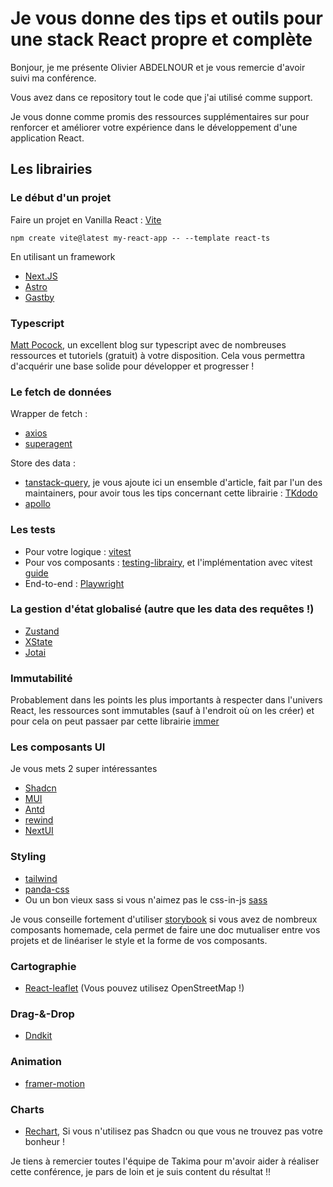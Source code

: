 # Je vous donne des tips et outils pour une stack React propre et complète

Bonjour, je me présente Olivier ABDELNOUR et je vous remercie d'avoir suivi ma conférence.

Vous avez dans ce repository tout le code que j'ai utilisé comme support.

Je vous donne comme promis des ressources supplémentaires sur pour renforcer et améliorer votre expérience dans le développement d'une application React.

## Les librairies

### Le début d'un projet

Faire un projet en Vanilla React : [Vite](https://vitejs.dev/guide/)

```shell
npm create vite@latest my-react-app -- --template react-ts
```

En utilisant un framework
- [Next.JS](https://nextjs.org/docs/getting-started/installation)
- [Astro](https://docs.astro.build/fr/guides/integrations-guide/react/)
- [Gastby](https://www.gatsbyjs.com/docs/tutorial/getting-started/)

### Typescript

[Matt Pocock](https://www.totaltypescript.com/), un excellent blog sur typescript avec de nombreuses ressources et tutoriels (gratuit) à votre disposition. Cela vous permettra d'acquérir une base solide pour développer et progresser !

### Le fetch de données

Wrapper de fetch :
- [axios](https://axios-http.com/fr/docs/intro)
- [superagent](https://github.com/ladjs/superagent)

Store des data :
- [tanstack-query](https://tanstack.com/query/latest), je vous ajoute ici un ensemble d'article, fait par l'un des maintainers, pour avoir tous les tips concernant cette librairie : [TKdodo](https://tkdodo.eu/blog/practical-react-query)
- [apollo](https://www.apollographql.com/docs/react/get-started)

### Les tests
- Pour votre logique : [vitest](https://vitest.dev/guide/)
- Pour vos composants : [testing-librairy](https://testing-library.com/docs/react-testing-library/intro/), et l'implémentation avec vitest [guide](https://www.robinwieruch.de/vitest-react-testing-library/)
- End-to-end : [Playwright](https://playwright.dev/)

### La gestion d'état globalisé (autre que les data des requêtes !)

- [Zustand](https://zustand-demo.pmnd.rs/)
- [XState](https://stately.ai/docs/quick-start)
- [Jotai](https://jotai.org/)

### Immutabilité

Probablement dans les points les plus importants à respecter dans l'univers React, les ressources sont immutables (sauf à l'endroit où on les créer) et pour cela on peut passaer par cette librairie [immer](https://immerjs.github.io/immer/)

### Les composants UI

Je vous mets 2 super intéressantes

- [Shadcn](https://ui.shadcn.com/docs/installation)
- [MUI](https://mui.com/material-ui/getting-started/installation/)
- [Antd](https://ant.design/docs/react/getting-started)
- [rewind](https://rewind-ui.dev/introduction)
- [NextUI](https://nextui.org/docs/guide/installation)

### Styling

- [tailwind](https://tailwindcss.com/docs/installation)
- [panda-css](https://panda-css.com/docs/overview/getting-started)
- Ou un bon vieux sass si vous n'aimez pas le css-in-js [sass](https://sass-lang.com/install/)

Je vous conseille fortement d'utiliser [storybook](https://storybook.js.org/docs) si vous avez de nombreux composants homemade, cela permet de faire une doc mutualiser entre vos projets et de linéariser le style et la forme de vos composants.

### Cartographie

- [React-leaflet](https://react-leaflet.js.org/docs/start-introduction/) (Vous pouvez utilisez OpenStreetMap !)

### Drag-&-Drop

- [Dndkit](https://docs.dndkit.com/introduction/installation)

### Animation

- [framer-motion](https://www.framer.com/motion/introduction/)

### Charts

- [Rechart](https://recharts.org/en-US/guide), Si vous n'utilisez pas Shadcn ou que vous ne trouvez pas votre bonheur !


Je tiens à remercier toutes l'équipe de Takima pour m'avoir aider à réaliser cette conférence, je pars de loin et je suis content du résultat !!